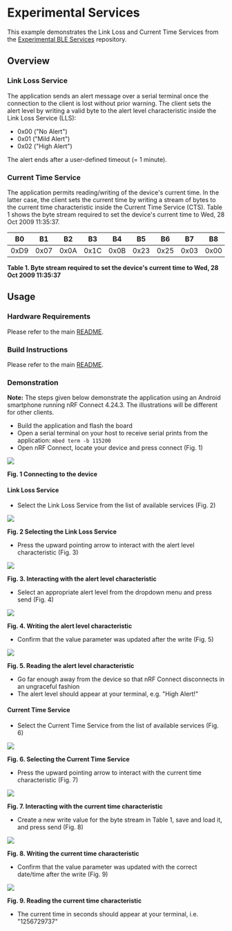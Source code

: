 # Experimental Services
This example demonstrates the Link Loss and Current Time Services from the [Experimental BLE Services](https://github.com/ARMmbed/mbed-os-experimental-ble-services) repository.

## Overview

### Link Loss Service 
The application sends an alert message over a serial terminal once the connection to the client is lost without prior warning.
The client sets the alert level by writing a valid byte to the alert level characteristic inside the Link Loss Service (LLS):

* 0x00 ("No Alert")
* 0x01 ("Mild Alert")
* 0x02 ("High Alert")

The alert ends after a user-defined timeout (= 1 minute).

### Current Time Service
The application permits reading/writing of the device's current time. 
In the latter case, the client sets the current time by writing a stream of bytes to the current time characteristic inside the Current Time Service (CTS).
Table 1 shows the byte stream required to set the device's current time to Wed, 28 Oct 2009 11:35:37.

|  B0  |  B1  |  B2  |  B3  |  B4  |  B5  |  B6  |  B7  |  B8  |  B9  |
|:----:|:----:|:----:|:----:|:----:|:----:|:----:|:----:|:----:|:----:|
| 0xD9 | 0x07 | 0x0A | 0x1C | 0x0B | 0x23 | 0x25 | 0x03 | 0x00 | 0x00 |

**Table 1. Byte stream required to set the device's current time to Wed, 28 Oct 2009 11:35:37** 

## Usage

### Hardware Requirements
Please refer to the main [README](https://github.com/ARMmbed/mbed-os-example-ble/blob/master/README.md).

### Build Instructions
Please refer to the main [README](https://github.com/ARMmbed/mbed-os-example-ble/blob/master/README.md).

### Demonstration
**Note:** The steps given below demonstrate the application using an Android smartphone running nRF Connect 4.24.3.
The illustrations will be different for other clients.
* Build the application and flash the board
* Open a serial terminal on your host to receive serial prints from the application:
   `mbed term -b 115200`
* Open nRF Connect, locate your device and press connect (Fig. 1)

![](img/connect.png)

**Fig. 1 Connecting to the device**

#### Link Loss Service

* Select the Link Loss Service from the list of available services (Fig. 2)

![](img/select_lls.png)

**Fig. 2 Selecting the Link Loss Service**

* Press the upward pointing arrow to interact with the alert level characteristic (Fig. 3)

![](img/interact_alert_level.png)

**Fig. 3. Interacting with the alert level characteristic**

* Select an appropriate alert level from the dropdown menu and press send (Fig. 4)

![](img/write_alert_level.png)

**Fig. 4. Writing the alert level characteristic**

* Confirm that the value parameter was updated after the write (Fig. 5)

![](img/read_alert_level.png)

**Fig. 5. Reading the alert level characteristic**

* Go far enough away from the device so that nRF Connect disconnects in an ungraceful fashion
* The alert level should appear at your terminal, e.g. "High Alert!"

#### Current Time Service

* Select the Current Time Service from the list of available services (Fig. 6)

![](img/select_cts.png)

**Fig. 6. Selecting the Current Time Service**

* Press the upward pointing arrow to interact with the current time characteristic (Fig. 7)

![](img/interact_current_time.png)

**Fig. 7. Interacting with the current time characteristic**

* Create a new write value for the byte stream in Table 1, save and load it, and press send (Fig. 8)

![](img/write_current_time.png)

**Fig. 8. Writing the current time characteristic**

* Confirm that the value parameter was updated with the correct date/time after the write (Fig. 9)

![](img/read_current_time.png)

**Fig. 9. Reading the current time characteristic**

* The current time in seconds should appear at your terminal, i.e. "1256729737"
